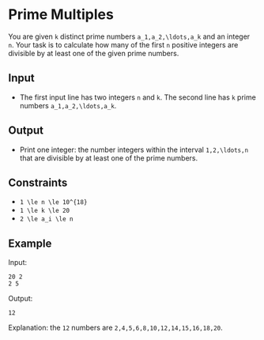 # Prime Multiples 

You are given ```k``` distinct prime numbers ```a_1,a_2,\ldots,a_k``` and an integer ```n```.
Your task is to calculate how many of the first ```n``` positive integers are divisible by at least one of the given prime numbers.
## Input
- The first input line has two integers ```n``` and ```k```.
The second line has ```k``` prime numbers ```a_1,a_2,\ldots,a_k```.
## Output
- Print one integer: the number integers within the interval ```1,2,\ldots,n``` that are divisible by at least one of the prime numbers.
## Constraints

- ```1 \le n \le 10^{18}```
- ```1 \le k \le 20```
- ```2 \le a_i \le n```

## Example
Input:
```
20 2
2 5
```

Output:
```
12
```

Explanation: the ```12``` numbers are ```2,4,5,6,8,10,12,14,15,16,18,20```.

